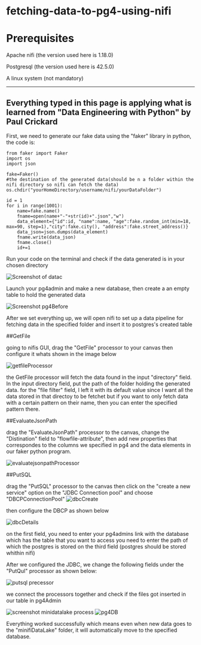 # fetching-data-to-pg4-using-nifi

# Prerequisites
Apache nifi (the version used here is 1.18.0)

Postgresql (the version used here is 42.5.0)

A linux system (not mandatory)

------
 **Everything typed in this page is applying what is learned from "Data Engineering with Python" by Paul Crickard**
------

First, we need to generate our fake data using the "faker" library in python, the code is:
```
from faker import Faker
import os
import json

fake=Faker()
#the destination of the generated data(should be n a folder within the nifi directory so nifi can fetch the data)
os.chdir("yourHomeDirectory/username/nifi/yourDataFolder")

id = 1
for i in range(1001):
 	name=fake.name()
 	fname=open(name+"-"+str(id)+".json","w")
 	data_element={"id":id, "name":name, "age":fake.random_int(min=18, max=90, step=1),"city":fake.city(), "address":fake.street_address()}
 	data_json=json.dumps(data_element)
 	fname.write(data_json)
 	fname.close()
 	id+=1
```
Run your code on the terminal and check if the data generated is in your chosen directory

![Screenshot of datac](https://user-images.githubusercontent.com/85634276/226403411-b2918df1-06e6-4778-9f91-775dd31776f9.png)


Launch your pg4admin and make a new database, then create a an empty table to hold the generated data

![Screenshot pg4Before](https://user-images.githubusercontent.com/85634276/226402905-907143c3-c132-4d07-8ee2-67206d19b763.png)

After we set everything up, we will open nifi to set up a data pipeline for fetching data in the specified folder and insert it to postgres's created table


##GetFile

going to nifis GUI, drag the "GetFile" processor to your canvas then configure it whats shown in the image below

![getfileProcessor](https://user-images.githubusercontent.com/85634276/226692631-62511183-639a-4046-a9b8-a6c0cbf526c3.png)

the GetFile processor will fetch the data found in the input "directory" field. In the input directory field, put the path of the folder holding the generated data.
for the "file filter" field, I left it with its default value since I want all the data stored in that directoy to be fetchet but if you want to only fetch data with a certain pattern on their name, then you can enter the specified pattern there.


##EvaluateJsonPath

drag the "EvaluateJsonPath" processor to the canvas, change the "Distination" field to "flowfile-attribute", then add new properties that correspondes to the columns we specified in pg4 and the data elements in our faker python program.

![evaluatejsonpathProcessor](https://user-images.githubusercontent.com/85634276/226697987-f78c7034-b9be-48c0-9dea-6d12672432f0.png)


##PutSQL

drag the "PutSQL" processor to the canvas then click on the "create a new service" option on the "JDBC Connection pool" and choose "DBCPConnectionPool"
![dbcCreate](https://user-images.githubusercontent.com/85634276/226701844-bb1db0f0-0148-4eb1-bdce-77183f42651d.png)

then configure the DBCP as shown below

![dbcDetails](https://user-images.githubusercontent.com/85634276/226702055-3850f4eb-cd87-48f4-a039-8ee4fd0a12de.png)

on the first field, you need to enter your pg4admins link with the database which has the table that you want to access
you need to enter the path of which the postgres is stored on the third field (postgres should be stored whithin nifi)

After we configured the JDBC, we change the following fields under the "PutQul" processor as shown below:

![putsql precessor](https://user-images.githubusercontent.com/85634276/226703636-e270e300-4e31-44a6-8790-818588436aeb.png)


we connect the processors together and check if the files got inserted in our table in pg4Admin

![screenshot minidatalake process](https://user-images.githubusercontent.com/85634276/226704535-c11e8cca-7b10-4107-a6f3-bcba39a782f8.png)
![pg4DB](https://user-images.githubusercontent.com/85634276/226704750-485d147c-aaae-4e38-a2d8-be0e73828794.png)

Everything worked successfully which means even when new data goes to the "minifiDataLake" folder, it will automatically move to the specified database.




